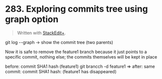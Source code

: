 # 283. Exploring commits tree using graph option


> Written with [StackEdit+](https://stackedit.net/).


git log --graph -> show the commit tree (two parents)

Now it is safe to remove the feature1 branch because it just points to a specific commit, nothing else; the commits themselves will be kept in place

before: commit SHA1 hash (feature1)
git brancch -d feature1 =>
after: same commit: commit SHA1 hash: (feature1 has disappeared)



<!--stackedit_data:
eyJoaXN0b3J5IjpbMTk2MjQyMDk5OCwxMTMwMTQ4MzIsLTEyOT
AwODk2NjUsMTkzMTM2NTY4MSwtMTUwNjY5MDEyNF19
-->